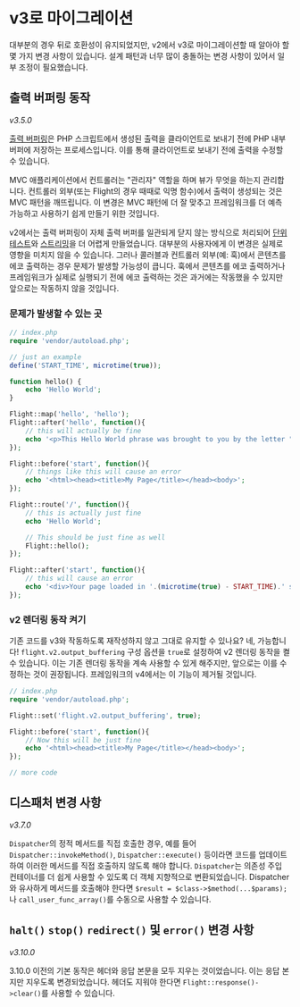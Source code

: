# v3로 마이그레이션

대부분의 경우 뒤로 호환성이 유지되었지만, v2에서 v3로 마이그레이션할 때 알아야 할 몇 가지 변경 사항이 있습니다. 설계 패턴과 너무 많이 충돌하는 변경 사항이 있어서 일부 조정이 필요했습니다.

## 출력 버퍼링 동작

_v3.5.0_

[출력 버퍼링](https://stackoverflow.com/questions/2832010/what-is-output-buffering-in-php)은 PHP 스크립트에서 생성된 출력을 클라이언트로 보내기 전에 PHP 내부 버퍼에 저장하는 프로세스입니다. 이를 통해 클라이언트로 보내기 전에 출력을 수정할 수 있습니다.

MVC 애플리케이션에서 컨트롤러는 "관리자" 역할을 하며 뷰가 무엇을 하는지 관리합니다. 컨트롤러 외부(또는 Flight의 경우 때때로 익명 함수)에서 출력이 생성되는 것은 MVC 패턴을 깨뜨립니다. 이 변경은 MVC 패턴에 더 잘 맞추고 프레임워크를 더 예측 가능하고 사용하기 쉽게 만들기 위한 것입니다.

v2에서는 출력 버퍼링이 자체 출력 버퍼를 일관되게 닫지 않는 방식으로 처리되어 [단위 테스트](https://github.com/flightphp/core/pull/545/files#diff-eb93da0a3473574fba94c3c4160ce68e20028e30b267875ab0792ade0b0539a0R42)와 [스트리밍](https://github.com/flightphp/core/issues/413)을 더 어렵게 만들었습니다. 대부분의 사용자에게 이 변경은 실제로 영향을 미치지 않을 수 있습니다. 그러나 콜러블과 컨트롤러 외부(예: 훅)에서 콘텐츠를 에코 출력하는 경우 문제가 발생할 가능성이 큽니다. 훅에서 콘텐츠를 에코 출력하거나 프레임워크가 실제로 실행되기 전에 에코 출력하는 것은 과거에는 작동했을 수 있지만 앞으로는 작동하지 않을 것입니다.

### 문제가 발생할 수 있는 곳
```php
// index.php
require 'vendor/autoload.php';

// just an example
define('START_TIME', microtime(true));

function hello() {
	echo 'Hello World';
}

Flight::map('hello', 'hello');
Flight::after('hello', function(){
	// this will actually be fine
	echo '<p>This Hello World phrase was brought to you by the letter "H"</p>';
});

Flight::before('start', function(){
	// things like this will cause an error
	echo '<html><head><title>My Page</title></head><body>';
});

Flight::route('/', function(){
	// this is actually just fine
	echo 'Hello World';

	// This should be just fine as well
	Flight::hello();
});

Flight::after('start', function(){
	// this will cause an error
	echo '<div>Your page loaded in '.(microtime(true) - START_TIME).' seconds</div></body></html>';
});
```

### v2 렌더링 동작 켜기

기존 코드를 v3와 작동하도록 재작성하지 않고 그대로 유지할 수 있나요? 네, 가능합니다! `flight.v2.output_buffering` 구성 옵션을 `true`로 설정하여 v2 렌더링 동작을 켤 수 있습니다. 이는 기존 렌더링 동작을 계속 사용할 수 있게 해주지만, 앞으로는 이를 수정하는 것이 권장됩니다. 프레임워크의 v4에서는 이 기능이 제거될 것입니다.

```php
// index.php
require 'vendor/autoload.php';

Flight::set('flight.v2.output_buffering', true);

Flight::before('start', function(){
	// Now this will be just fine
	echo '<html><head><title>My Page</title></head><body>';
});

// more code 
```

## 디스패처 변경 사항

_v3.7.0_

`Dispatcher`의 정적 메서드를 직접 호출한 경우, 예를 들어 `Dispatcher::invokeMethod()`, `Dispatcher::execute()` 등이라면 코드를 업데이트하여 이러한 메서드를 직접 호출하지 않도록 해야 합니다. `Dispatcher`는 의존성 주입 컨테이너를 더 쉽게 사용할 수 있도록 더 객체 지향적으로 변환되었습니다. Dispatcher와 유사하게 메서드를 호출해야 한다면 `$result = $class->$method(...$params);`나 `call_user_func_array()`를 수동으로 사용할 수 있습니다.

## `halt()` `stop()` `redirect()` 및 `error()` 변경 사항

_v3.10.0_

3.10.0 이전의 기본 동작은 헤더와 응답 본문을 모두 지우는 것이었습니다. 이는 응답 본지만 지우도록 변경되었습니다. 헤더도 지워야 한다면 `Flight::response()->clear()`를 사용할 수 있습니다.
